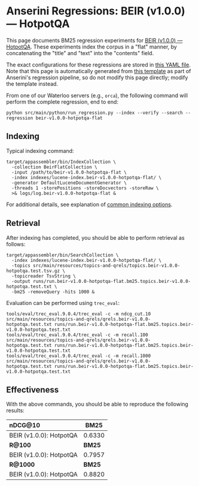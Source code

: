 # Anserini Regressions: BEIR (v1.0.0) &mdash; HotpotQA

This page documents BM25 regression experiments for [BEIR (v1.0.0) &mdash; HotpotQA](http://beir.ai/).
These experiments index the corpus in a "flat" manner, by concatenating the "title" and "text" into the "contents" field.

The exact configurations for these regressions are stored in [this YAML file](../src/main/resources/regression/beir-v1.0.0-hotpotqa-flat.yaml).
Note that this page is automatically generated from [this template](../src/main/resources/docgen/templates/beir-v1.0.0-hotpotqa-flat.template) as part of Anserini's regression pipeline, so do not modify this page directly; modify the template instead.

From one of our Waterloo servers (e.g., `orca`), the following command will perform the complete regression, end to end:

```
python src/main/python/run_regression.py --index --verify --search --regression beir-v1.0.0-hotpotqa-flat
```

## Indexing

Typical indexing command:

```
target/appassembler/bin/IndexCollection \
  -collection BeirFlatCollection \
  -input /path/to/beir-v1.0.0-hotpotqa-flat \
  -index indexes/lucene-index.beir-v1.0.0-hotpotqa-flat/ \
  -generator DefaultLuceneDocumentGenerator \
  -threads 1 -storePositions -storeDocvectors -storeRaw \
  >& logs/log.beir-v1.0.0-hotpotqa-flat &
```

For additional details, see explanation of [common indexing options](common-indexing-options.md).

## Retrieval

After indexing has completed, you should be able to perform retrieval as follows:

```
target/appassembler/bin/SearchCollection \
  -index indexes/lucene-index.beir-v1.0.0-hotpotqa-flat/ \
  -topics src/main/resources/topics-and-qrels/topics.beir-v1.0.0-hotpotqa.test.tsv.gz \
  -topicreader TsvString \
  -output runs/run.beir-v1.0.0-hotpotqa-flat.bm25.topics.beir-v1.0.0-hotpotqa.test.txt \
  -bm25 -removeQuery -hits 1000 &
```

Evaluation can be performed using `trec_eval`:

```
tools/eval/trec_eval.9.0.4/trec_eval -c -m ndcg_cut.10 src/main/resources/topics-and-qrels/qrels.beir-v1.0.0-hotpotqa.test.txt runs/run.beir-v1.0.0-hotpotqa-flat.bm25.topics.beir-v1.0.0-hotpotqa.test.txt
tools/eval/trec_eval.9.0.4/trec_eval -c -m recall.100 src/main/resources/topics-and-qrels/qrels.beir-v1.0.0-hotpotqa.test.txt runs/run.beir-v1.0.0-hotpotqa-flat.bm25.topics.beir-v1.0.0-hotpotqa.test.txt
tools/eval/trec_eval.9.0.4/trec_eval -c -m recall.1000 src/main/resources/topics-and-qrels/qrels.beir-v1.0.0-hotpotqa.test.txt runs/run.beir-v1.0.0-hotpotqa-flat.bm25.topics.beir-v1.0.0-hotpotqa.test.txt
```

## Effectiveness

With the above commands, you should be able to reproduce the following results:

| **nDCG@10**                                                                                                  | **BM25**  |
|:-------------------------------------------------------------------------------------------------------------|-----------|
| BEIR (v1.0.0): HotpotQA                                                                                      | 0.6330    |
| **R@100**                                                                                                    | **BM25**  |
| BEIR (v1.0.0): HotpotQA                                                                                      | 0.7957    |
| **R@1000**                                                                                                   | **BM25**  |
| BEIR (v1.0.0): HotpotQA                                                                                      | 0.8820    |

